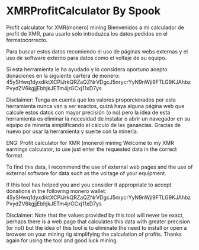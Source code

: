 # XMRProfitCalculator By Spook
Profit calculator for XMR(monero) mining
Bienvenidos a mi calculador de profit de XMR, para usarlo solo introduzca los datos pedidos en el formatocorrecto.

Para buscar estos datos recomiendo el uso de páginas webs externas y el uso de software externo para datos como el voltaje de su equipo.

Si esta herramienta le ha ayudado y lo considera oportuno acepto donaciones en la siguiente cartera de monero:
 45ySHwq1dyxdiktXCPiJrkQRZaQZNrVDgcJ5nrycrYyN9nWji9FTLG9KJAhbzPvydZV6kgjjEbhjkJETm4jrGCxj11xD7ys

Disclaimer:
Tenga en cuenta que los valores proporcionados por esta herramienta nunca van a ser exactos,
quizá haya alguna página web que calcule estos datos con mayor precisión (o no) pero la idea
de esta herramienta es eliminar la necesidad de instalar o abrir un navegador en su equipo de minería
simplificando el calculo de las ganancias. Gracias de nuevo por usar la herramienta y suerte con la minería.

ENG:
Profit calculator for XMR (monero) mining
Welcome to my XMR earnings calculator, to use just enter the requested data in the correct format.

To find this data, I recommend the use of external web pages and the use of external software for data such as the voltage of your equipment.

If this tool has helped you and you consider it appropriate to accept donations in the following monero wallet:
   45ySHwq1dyxdiktXCPiJrkQRZaQZNrVDgcJ5nrycrYyN9nWji9FTLG9KJAhbzPvydZV6kgjjEbhjkJETm4jrGCxj11xD7ys

Disclaimer:
Note that the values provided by this tool will never be exact,
perhaps there is a web page that calculates this data with greater precision (or not) but the idea
of this tool is to eliminate the need to install or open a browser on your mining rig
simplifying the calculation of profits. Thanks again for using the tool and good luck mining.
